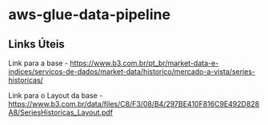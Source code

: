 # aws-glue-data-pipeline

## Links Úteis

 Link para a base - https://www.b3.com.br/pt_br/market-data-e-indices/servicos-de-dados/market-data/historico/mercado-a-vista/series-historicas/

 Link para o Layout da base - https://www.b3.com.br/data/files/C8/F3/08/B4/297BE410F816C9E492D828A8/SeriesHistoricas_Layout.pdf